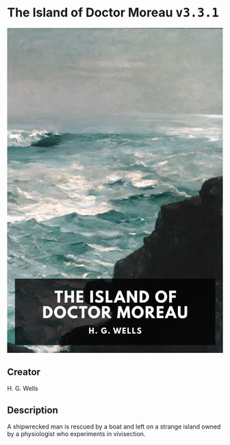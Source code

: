 
# The Island of Doctor Moreau <kbd>v3.3.1</kbd>

<center>
  <img src="./cover-1024.jpg"/>
</center>

## Creator
H. G. Wells

## Description
A shipwrecked man is rescued by a boat and left on a strange island owned by a physiologist who experiments in vivisection.
